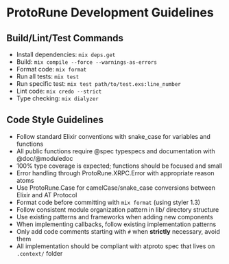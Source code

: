 # ProtoRune Development Guidelines

## Build/Lint/Test Commands
- Install dependencies: `mix deps.get`
- Build: `mix compile --force --warnings-as-errors`
- Format code: `mix format`
- Run all tests: `mix test`
- Run specific test: `mix test path/to/test.exs:line_number`
- Lint code: `mix credo --strict`
- Type checking: `mix dialyzer`

## Code Style Guidelines
- Follow standard Elixir conventions with snake_case for variables and functions
- All public functions require @spec typespecs and documentation with @doc/@moduledoc
- 100% type coverage is expected; functions should be focused and small
- Error handling through ProtoRune.XRPC.Error with appropriate reason atoms
- Use ProtoRune.Case for camelCase/snake_case conversions between Elixir and AT Protocol
- Format code before committing with `mix format` (using styler 1.3)
- Follow consistent module organization pattern in lib/ directory structure
- Use existing patterns and frameworks when adding new components
- When implementing callbacks, follow existing implementation patterns
- Only add code comments starting with `#` when **strictly** necessary, avoid them
- All implementation should be compliant with atproto spec that lives on `.context/` folder
